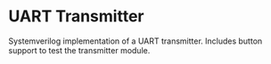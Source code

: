 # UART Transmitter
Systemverilog implementation of a UART transmitter. Includes button support to test the transmitter module.
